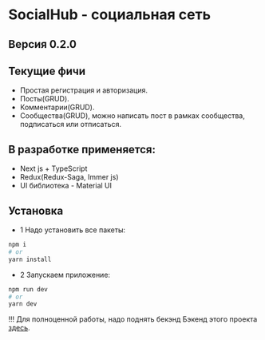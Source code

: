 # SocialHub - социальная сеть

## Версия 0.2.0

## Текущие фичи
- Простая регистрация и авторизация.
- Посты(GRUD).
- Комментарии(GRUD).
- Сообщества(GRUD), можно написать пост в рамках сообщества, подписаться или отписаться.

## В разработке применяется:
- Next js + TypeScript
- Redux(Redux-Saga, Immer js)
- UI библиотека - Material UI

## Установка
- 1 Надо установить все пакеты:
```bash
npm i
# or
yarn install
```
 - 2 Запускаем приложение:
```bash
npm run dev
# or
yarn dev
```

!!! Для полноценной работы, надо поднять бекэнд
Бэкенд этого проекта [здесь](https://github.com/pavel-developer2001/socialhub-backend).
